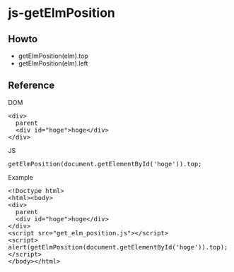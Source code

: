 js-getElmPosition
=================

Howto
-------------
* getElmPosition(elm).top
* getElmPosition(elm).left

Reference
-------------
DOM
<pre>
&lt;div&gt;
  parent
  &lt;div id="hoge"&gt;hoge&lt;/div&gt;
&lt;/div&gt;
</pre>

JS
<pre>
getElmPosition(document.getElementById('hoge')).top;
</pre>

Example
<pre>
&lt;!Doctype html&gt;
&lt;html&gt;&lt;body&gt;
&lt;div&gt;
  parent
  &lt;div id="hoge"&gt;hoge&lt;/div&gt;
&lt;/div&gt;
&lt;script src="get_elm_position.js"&gt;&lt;/script&gt;
&lt;script&gt;
alert(getElmPosition(document.getElementById('hoge')).top);
&lt;/script&gt;
&lt;/body&gt;&lt;/html&gt;
</pre>
